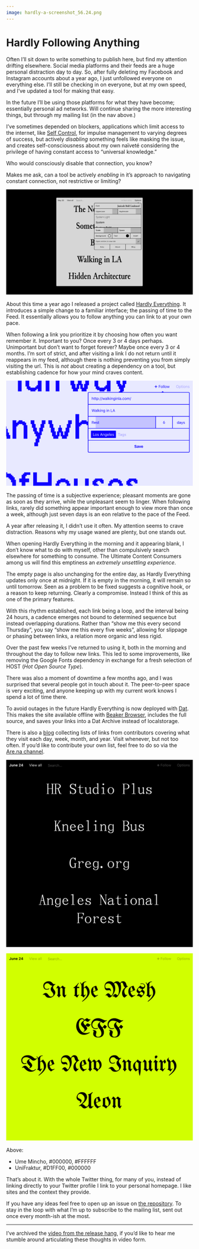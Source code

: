 ```yaml
---
image: hardly-a-screenshot_56.24.png
---
```


# Hardly Following Anything

Often I’ll sit down to write something to publish here, but find my attention drifting elsewhere. Social media platforms and their feeds are a huge personal distraction day to day. So, after fully deleting my Facebook and Instagram accounts about a year ago, I just unfollowed everyone on everything else. I’ll still be checking in on everyone, but at my own speed, and I’ve updated a tool for making that easy.

In the future I’ll be using those platforms for what they have become; essentially personal ad networks. Will continue sharing the more interesting things, but through my mailing list (in the nav above.)

<!-- more -->

I’ve sometimes depended on blockers, applications which limit access to the internet, like [Self Control](https://selfcontrolapp.com/), for impulse management to varying degrees of success, but actively *disabling* something feels like masking the issue, and creates self-consciousness about my own naïveté considering the privilege of having constant access to “universal knowledge.”

Who would consciously disable that connection, you know?

Makes me ask, can a tool be actively *enabling* in it’s approach to navigating constant connection, not restrictive or limiting?

![r:56.24](hardly-a-screenshot_56.24.png)

About this time a year ago I released a project called [Hardly Everything](https://hardlyeverything.com). It introduces a simple change to a familiar interface; the passing of time to the Feed. It essentially allows you to follow anything you can link to at your own pace.

When following a link you prioritize it by choosing how often you want remember it. Important to you? Once every 3 or 4 days perhaps. Unimportant but don’t want to forget forever? Maybe once every 3 or 4 months. I’m sort of strict, and after visiting a link I do not return until it reappears in my feed, although there is nothing preventing you from simply visiting the url. This is *not* about creating a dependency on a tool, but establishing cadence for how your mind craves content.

![r:56.24](hardly-a-screenshot-two_56.24.png)

The passing of time is a subjective experience; pleasant moments are gone as soon as they arrive, while the unpleasant seem to linger. When following links, rarely did something appear important enough to view more than once a week, although just seven days is an eon relative to the pace of the Feed.

A year after releasing it, I didn’t use it often. My attention seems to crave distraction. Reasons why my usage waned are plenty, but one stands out.

When opening Hardly Everything in the morning and it appearing blank, I don’t know what to do with myself, other than compulsively search elsewhere for something to consume. The Ultimate Content Consumers among us will find this emptiness an *extremely unsettling experience*.

The empty page is also unchanging for the entire day, as Hardly Everything updates only once at midnight. If it is empty in the morning, it will remain so until tomorrow. Seen as a problem to be fixed suggests a cognitive hook, or a reason to keep returning. Clearly a compromise. Instead I think of this as one of the primary features.

With this rhythm established, each link being a loop, and the interval being 24 hours, a cadence emerges not bound to determined sequence but instead overlapping durations. Rather than “show me this every second Thursday”, you say “show me this every five weeks”, allowing for slippage or phasing between links, a relation more organic and less rigid.

Over the past few weeks I’ve returned to using it, both in the morning and throughout the day to follow new links. This led to some improvements, like removing the Google Fonts dependency in exchange for a fresh selection of HOST (*Hot Open Source Type*).

There was also a moment of downtime a few months ago, and I was surprised that several people got in touch about it. The peer-to-peer space is very exciting, and anyone keeping up with my current work knows I spend a lot of time there. 

To avoid outages in the future Hardly Everything is now deployed with [Dat](https://datproject.org). This makes the site available offline with [Beaker Browser](https://beakerbrowser.com), includes the full source, and saves your links into a Dat Archive instead of localstorage.

There is also a [blog](https://hardlyeverything.com/blog) collecting lists of links from contributors covering what they visit each day, week, month, and year. Visit whenever, but not too often. If you’d like to contribute your own list, feel free to do so via the [Are.na channel](https://www.are.na/jon-kyle-mohr/hardly-everything-lists).

![c:1/7 r:100](hardly-a-screenshot-three_100.png)

![c:7/13 r:100](hardly-a-screenshot-four_100.png)

Above:

- Ume Mincho, #000000, #FFFFFF
- UniFraktur, #D1FF00, #000000

That’s about it. With the whole Twitter thing, for many of you, instead of linking directly to your Twitter profile I link to your personal homepage. I like sites and the context they provide.

If you have any ideas feel free to open up an issue on [the repository](https://github.com/jondashkyle/hardlyeverything). To stay in the loop with what I’m up to subscribe to the mailing list, sent out once every month-ish at the most.

---

I’ve archived the [video from the release hang](/hangs), if you’d like to hear me stumble around articulating these thoughts in video form.